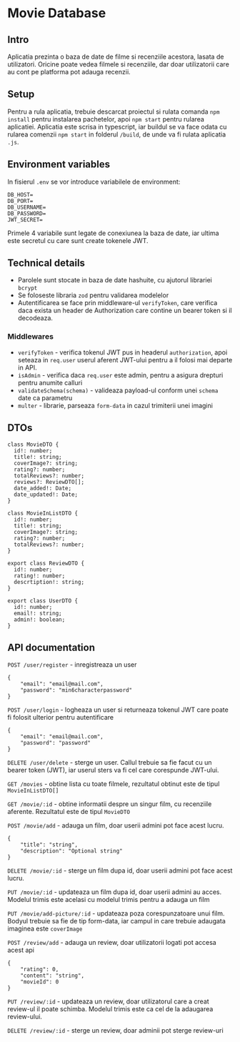 # Movie Database
## Intro
Aplicatia prezinta o baza de date de filme si recenziile acestora, lasata de utilizatori. Oricine poate vedea filmele si recenziile, dar doar utilizatorii care au cont pe platforma pot adauga recenzii.
## Setup
Pentru a rula aplicatia, trebuie descarcat proiectul si rulata comanda `npm install` pentru instalarea pachetelor, apoi `npm start` pentru rularea aplicatiei. Aplicatia este scrisa in typescript, iar buildul se va face odata cu rularea comenzii `npm start` in folderul `/build`, de unde va fi rulata aplicatia `.js`.
## Environment variables
In fisierul `.env` se vor introduce variabilele de environment:
```
DB_HOST=
DB_PORT=
DB_USERNAME=
DB_PASSWORD=
JWT_SECRET=
```
Primele 4 variabile sunt legate de conexiunea la baza de date, iar ultima este secretul cu care sunt create tokenele JWT.
## Technical details
- Parolele sunt stocate in baza de date hashuite, cu ajutorul librariei `bcrypt`
- Se foloseste libraria `zod` pentru validarea modelelor
- Autentificarea se face prin middleware-ul `verifyToken`, care verifica daca exista un header de Authorization care contine un bearer token si il decodeaza.
### Middlewares
- `verifyToken` - verifica tokenul JWT pus in headerul `authorization`, apoi seteaza in `req.user` userul aferent JWT-ului pentru a il folosi mai departe in API.
- `isAdmin` - verifica daca `req.user` este admin, pentru a asigura drepturi pentru anumite calluri
- `validateSchema(schema)` - valideaza payload-ul conform unei `schema` date ca parametru
- `multer` - librarie, parseaza `form-data` in cazul trimiterii unei imagini
## DTOs
```
class MovieDTO {
  id!: number;
  title!: string;
  coverImage?: string;
  rating?: number;
  totalReviews?: number;
  reviews?: ReviewDTO[];
  date_added!: Date;
  date_updated!: Date;
}

class MovieInListDTO {
  id!: number;
  title!: string;
  coverImage?: string;
  rating?: number;
  totalReviews?: number;
}

export class ReviewDTO {
  id!: number;
  rating!: number;
  descrtiption!: string;
}

export class UserDTO {
  id!: number;
  email!: string;
  admin!: boolean;
}

```
## API documentation
`POST /user/register` - inregistreaza un user
```
{
    "email": "email@mail.com",
    "password": "min6characterpassword"
}
```

`POST /user/login` - logheaza un user si returneaza tokenul JWT care poate fi folosit ulterior pentru autentificare
```
{
    "email": "email@mail.com",
    "password": "password"
}
```

`DELETE /user/delete` - sterge un user. Callul trebuie sa fie facut cu un bearer token (JWT), iar userul sters va fi cel care corespunde JWT-ului.

`GET /movies` - obtine lista cu toate filmele, rezultatul obtinut este de tipul `MovieInListDTO[]`

`GET /movie/:id` - obtine informatii despre un singur film, cu recenziile aferente. Rezultatul este de tipul `MovieDTO`

`POST /movie/add` - adauga un film, doar userii admini pot face acest lucru.
```
{
    "title": "string",
    "description": "Optional string"
}
```
`DELETE /movie/:id` - sterge un film dupa id, doar userii admini pot face acest lucru.

`PUT /movie/:id` - updateaza un film dupa id, doar userii admini au acces. Modelul trimis este acelasi cu modelul trimis pentru a adauga un film

`PUT /movie/add-picture/:id` - updateaza poza corespunzatoare unui film. Bodyul trebuie sa fie de tip form-data, iar campul in care trebuie adaugata imaginea este `coverImage`

`POST /review/add` - adauga un review, doar utilizatorii logati pot accesa acest api
```
{
    "rating": 0,
    "content": "string",
    "movieId": 0
}
```

`PUT /review/:id` - updateaza un review, doar utilizatorul care a creat review-ul il poate schimba. Modelul trimis este ca cel de la adaugarea review-ului.

`DELETE /review/:id` - sterge un review, doar adminii pot sterge review-uri
